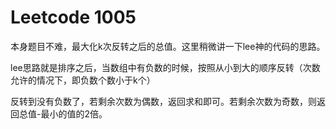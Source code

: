 # Leetcode 1005
本身题目不难，最大化k次反转之后的总值。这里稍微讲一下lee神的代码的思路。

lee思路就是排序之后，当数组中有负数的时候，按照从小到大的顺序反转（次数允许的情况下，即负数个数小于k个）

反转到没有负数了，若剩余次数为偶数，返回求和即可。若剩余次数为奇数，则返回总值-最小的值的2倍。
